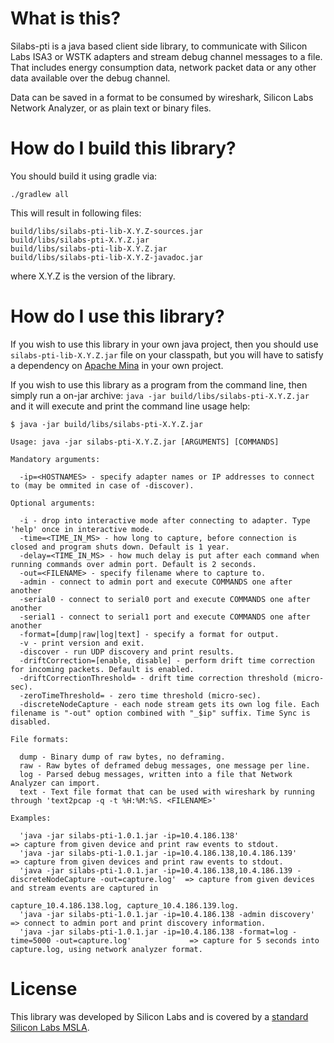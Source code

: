 # What is this?

Silabs-pti is a java based client side library, to communicate with Silicon Labs ISA3 or WSTK adapters and stream debug channel messages to a file.
That includes energy consumption data, network packet data or any other data available over the debug channel.

Data can be saved in a format to be consumed by wireshark, Silicon Labs Network Analyzer, or as plain text or binary files.

# How do I build this library?

You should build it using gradle via:
```
./gradlew all
```
This will result in following files:
```
build/libs/silabs-pti-lib-X.Y.Z-sources.jar
build/libs/silabs-pti-X.Y.Z.jar
build/libs/silabs-pti-lib-X.Y.Z.jar
build/libs/silabs-pti-lib-X.Y.Z-javadoc.jar
```
where X.Y.Z is the version of the library.

# How do I use this library?

If you wish to use this library in your own java project, then you should use `silabs-pti-lib-X.Y.Z.jar` file on your classpath, but you will have to satisfy a dependency on [Apache Mina](https://mina.apache.org/) in your own project.

If you wish to use this library as a program from the command line, then simply run a on-jar archive:
`java -jar build/libs/silabs-pti-X.Y.Z.jar`
and it will execute and print the command line usage help:
```
$ java -jar build/libs/silabs-pti-X.Y.Z.jar 

Usage: java -jar silabs-pti-X.Y.Z.jar [ARGUMENTS] [COMMANDS]

Mandatory arguments:

  -ip=<HOSTNAMES> - specify adapter names or IP addresses to connect to (may be ommited in case of -discover).

Optional arguments:

  -i - drop into interactive mode after connecting to adapter. Type 'help' once in interactive mode.
  -time=<TIME_IN_MS> - how long to capture, before connection is closed and program shuts down. Default is 1 year.
  -delay=<TIME_IN_MS> - how much delay is put after each command when running commands over admin port. Default is 2 seconds.
  -out=<FILENAME> - specify filename where to capture to.
  -admin - connect to admin port and execute COMMANDS one after another
  -serial0 - connect to serial0 port and execute COMMANDS one after another
  -serial1 - connect to serial1 port and execute COMMANDS one after another
  -format=[dump|raw|log|text] - specify a format for output.
  -v - print version and exit.
  -discover - run UDP discovery and print results.
  -driftCorrection=[enable, disable] - perform drift time correction for incoming packets. Default is enabled.
  -driftCorrectionThreshold= - drift time correction threshold (micro-sec).
  -zeroTimeThreshold= - zero time threshold (micro-sec).
  -discreteNodeCapture - each node stream gets its own log file. Each filename is "-out" option combined with "_$ip" suffix. Time Sync is disabled. 

File formats:

  dump - Binary dump of raw bytes, no deframing.
  raw - Raw bytes of deframed debug messages, one message per line.
  log - Parsed debug messages, written into a file that Network Analyzer can import.
  text - Text file format that can be used with wireshark by running through 'text2pcap -q -t %H:%M:%S. <FILENAME>'

Examples:

  'java -jar silabs-pti-1.0.1.jar -ip=10.4.186.138'                                                     => capture from given device and print raw events to stdout.
  'java -jar silabs-pti-1.0.1.jar -ip=10.4.186.138,10.4.186.139'                                        => capture from given devices and print raw events to stdout.
  'java -jar silabs-pti-1.0.1.jar -ip=10.4.186.138,10.4.186.139 -discreteNodeCapture -out=capture.log'  => capture from given devices and stream events are captured in
                                                                                                     capture_10.4.186.138.log, capture_10.4.186.139.log.
  'java -jar silabs-pti-1.0.1.jar -ip=10.4.186.138 -admin discovery'                                    => connect to admin port and print discovery information.
  'java -jar silabs-pti-1.0.1.jar -ip=10.4.186.138 -format=log -time=5000 -out=capture.log'             => capture for 5 seconds into capture.log, using network analyzer format.
```

# License

This library was developed by Silicon Labs and is covered by a [standard Silicon Labs MSLA](https://www.silabs.com/about-us/legal/master-software-license-agreement).
